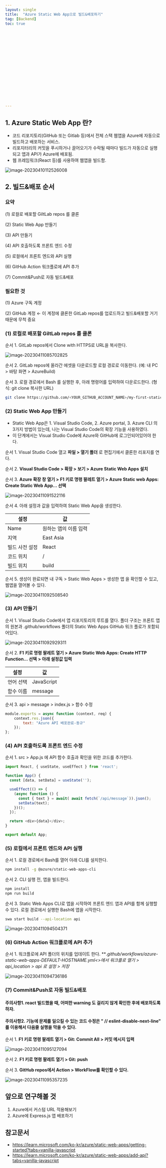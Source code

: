 ```yaml
---
layout: single
title:  "Azure Static Web App으로 빌드&배포하기"
tag: [Backend]
toc: true 


















---
```


## 1. Azure Static Web App 란?

- 코드 리포지토리(GitHub 또는 Gitlab 등)에서 전체 스택 웹앱을 Azure에 자동으로 빌드하고 배포하는 서비스.
- 리포지터리의 커밋을 푸시하거나 끌어오기가 수락될 때마다 빌드가 자동으로 실행되고 앱과 API가 Azure에 배포됨.
- 웹 프레임워크(React 등)를 사용하여 웹앱을 빌드함.

![image-20230410112526008](../images/2023-04-10-a7/image-20230410112526008.png)









## 2. 빌드&배포 순서

### 요약

(1) 로컬로 배포할 GiltLab repos 를 클론

(2) Static Web App 만들기

(3) API 만들기

(4) API 호출하도록 프론트 엔드 수정

(5) 로컬에서 프론트 엔드와 API 실행

(6) GitHub Action 워크플로에 API 추가

(7) Commit&Push로 자동 빌드&배포



### 필요한 것

(1) Azure 구독 계정

(2) GitHub 계정 ← 이 계정에 클론한 GitLab repos를 업로드하고 빌드&배포할 거기 때문에 무척 중요





### (1) 로컬로 배포할 GiltLab repos 를 클론

순서 1. GitLab repos에서 Clone with HTTPS로 URL을 복사한다.

![image-20230411085702825](../images/2023-04-10-a7/image-20230411085702825.png)

순서 2. GitLab repos에 올라간 에셋을 다운로드할 로컬 경로로 이동한다. (예: 내 PC > 바탕 화면 > AzureBuild)



순서 3. 로컬 경로에서 Bash 를 실행한 후, 아래 명령어를 입력하여 다운로드한다. (형식: git clone 복사한 URL)

```bash
git clone https://github.com/<YOUR_GITHUB_ACCOUNT_NAME>/my-first-static-web-app.git
```







### (2) Static Web App 만들기

- Static Web App은 1. Visual Studio Code, 2. Azure portal, 3. Azure CLI 의 3가지 방법이 있는데, 나는 Visual Studio Code의 확장 기능을 사용하였다.
- 이 단계에서는 Visual Studio Code에 Azure와 GitHub에 로그인되어있어야 한다.

순서 1. Visual Studio Code 열고 **파일 > 열기 폴더** 로 편집기에서 클론한 리포지를 연다.



순서 2. **Visual Studio Code > 확장 > 보기 > Azure Static Web Apps 설치**



순서 3. **Azure 확장 창 열기 > F1 키로 명령 팔레트 열기 > Azure Static web Apps: Create Static Web App... 선택**

![image-20230411091522116](../images/2023-04-10-a7/image-20230411091522116.png)



순서 4. 아래 설정과 값을 입력하여 Static Web App을 생성한다.

| **설정**       | 값                    |
| -------------- | --------------------- |
| Name           | 원하는 앱의 이름 입력 |
| 지역           | East Asia             |
| 빌드 사전 설정 | React                 |
| 코드 위치      | /                     |
| 빌드 위치      | build                 |



순서 5. 생성이 완료되면 내 구독 > Static Web Apps > 생성한 앱 을 확인할 수 있고, 웹앱을 열어볼 수 있다.

![image-20230411092508540](../images/2023-04-10-a7/image-20230411092508540.png)





### (3) API 만들기

순서 1. Visual Studio Code에서 앱 리포지토리의 루트를 열다. 폴더 구조는 프론트 앱의 원본과 .github/workflows 폴더의 Static Web Apps GitHub 워크 플로가 포함되어있다.

![image-20230411092929311](../images/2023-04-10-a7/image-20230411092929311.png)





순서 2. **F1 키로 명령 팔레트 열기 > Azure Static Web Apps: Create HTTP Function... 선택** **> 아래 설정값 입력**

| 설정      | 값         |
| --------- | ---------- |
| 언어 선택 | JavaScript |
| 함수 이름 | message    |





순서 3. api > message > index.js > 함수 수정

```javascript
module.exports = async function (context, req) {
    context.res.json({
        text: "Azure API 배포완료-동규"
    });
};
```







### (4) API 호출하도록 프론트 엔드 수정

순서 1. src > App.js 에 API 함수 호출과 확인을 위한 코드를 추가한다.

```javascript
import React, { useState, useEffect } from 'react';

function App() {
  const [data, setData] = useState('');

  useEffect(() => {
    (async function () {
      const { text } = await( await fetch(`/api/message`)).json();
      setData(text);
    })();
  });

  return <div>{data}</div>;
}

export default App;
```







### (5) 로컬에서 프론트 엔드와 API 실행

순서 1. 로컬 경로에서 Bash를 열어 아래 CLI를 설치한다.

```bash
npm install -g @azure/static-web-apps-cli
```





순서 2. CLI 실행 전, 앱을 빌드한다.

```bash
npm install
npm run build
```



순서 3. Static Web Apps CLI로 앱을 시작하여 프론트 엔드 앱과 API를 함께 실행할 수 있다. 로컬 경로에서 실행한 Bash에 앱을 시작한다.

```bash
swa start build --api-location api
```

![image-20230411094504371](../images/2023-04-10-a7/image-20230411094504371.png)



### (6) GitHub Action 워크플로에 API 추가

순서 1. 워크플로에 API 폴더의 위치를 업데이트 한다. 
***.github/workflows/azure-static-web-apps-DEFAULT-HOSTNAME.yml<>*에서 워크플로 열기 > api_location > api 로 설정 > 저장**

![image-20230411094736186](../images/2023-04-10-a7/image-20230411094736186.png)





### (7) Commit&Push로 자동 빌드&배포

#### 주의사항1. react 빌드했을 때, 어떠한 warning 도 걸리지 않게 확인한 후에 배포하도록 하자.

#### 주의사항2. 기능에 문제를 일으킬 수 있는 코드 수정은 " // eslint-disable-next-line" 를 이용해서 다음줄 실행을 막을 수 있다.



순서 1. **F1 키로 명령 팔레트 열기 > Git: Commit All > 커밋 메시지 입력**

![image-20230411095127094](../images/2023-04-10-a7/image-20230411095127094.png)



순서 2. **F1 키로 명령 팔레트 열기 > Git: push**



순서 3. **GitHub repos에서 Action > WorkFlow를 확인할 수 있다.**

![image-20230411095357235](../images/2023-04-10-a7/image-20230411095357235.png)







## 앞으로 연구해볼 것

1. Azure에서 커스텀 URL 적용해보기
2. Azure에 Express.js 앱 배포하기





## 참고문서

- https://learn.microsoft.com/ko-kr/azure/static-web-apps/getting-started?tabs=vanilla-javascript
- https://learn.microsoft.com/ko-kr/azure/static-web-apps/add-api?tabs=vanilla-javascript

